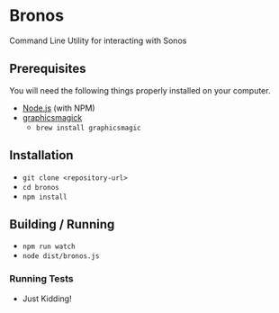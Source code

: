 # Bronos

Command Line Utility for interacting with Sonos

## Prerequisites

You will need the following things properly installed on your computer.

* [Node.js](http://nodejs.org/) (with NPM)
* [graphicsmagick](http://www.graphicsmagick.org/)
  * `brew install graphicsmagic`

## Installation

* `git clone <repository-url>`
* `cd bronos`
* `npm install`

## Building / Running

* `npm run watch`
* `node dist/bronos.js`

### Running Tests

* Just Kidding!
